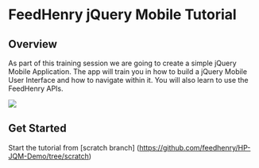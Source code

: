 # FeedHenry jQuery Mobile Tutorial

## Overview
As part of this training session we are going to create a simple jQuery Mobile Application. The app will train you
in how to build a jQuery Mobile User Interface and how to navigate within it. You will also learn to use the 
FeedHenry APIs.

![](https://github.com/feedhenry/HP-JQM-Demo/raw/master/docs/HomeView.png)

## Get Started

Start the tutorial from [scratch branch] (https://github.com/feedhenry/HP-JQM-Demo/tree/scratch)

